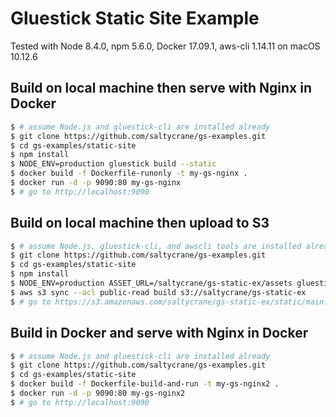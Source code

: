 # Gluestick Static Site Example

Tested with Node 8.4.0, npm 5.6.0, Docker 17.09.1, aws-cli 1.14.11 on macOS 10.12.6

## Build on local machine then serve with Nginx in Docker

```bash
$ # assume Node.js and gluestick-cli are installed already
$ git clone https://github.com/saltycrane/gs-examples.git
$ cd gs-examples/static-site
$ npm install
$ NODE_ENV=production gluestick build --static
$ docker build -f Dockerfile-runonly -t my-gs-nginx .
$ docker run -d -p 9090:80 my-gs-nginx
$ # go to http://localhost:9090
```

## Build on local machine then upload to S3

```bash
$ # assume Node.js, gluestick-cli, and awscli tools are installed already
$ git clone https://github.com/saltycrane/gs-examples.git
$ cd gs-examples/static-site
$ npm install
$ NODE_ENV=production ASSET_URL=/saltycrane/gs-static-ex/assets gluestick build --static
$ aws s3 sync --acl public-read build s3://saltycrane/gs-static-ex
$ # go to https://s3.amazonaws.com/saltycrane/gs-static-ex/static/main.html
```

## Build in Docker and serve with Nginx in Docker

```bash
$ # assume Node.js and gluestick-cli are installed already
$ git clone https://github.com/saltycrane/gs-examples.git
$ cd gs-examples/static-site
$ docker build -f Dockerfile-build-and-run -t my-gs-nginx2 .
$ docker run -d -p 9090:80 my-gs-nginx2
$ # go to http://localhost:9090
```
